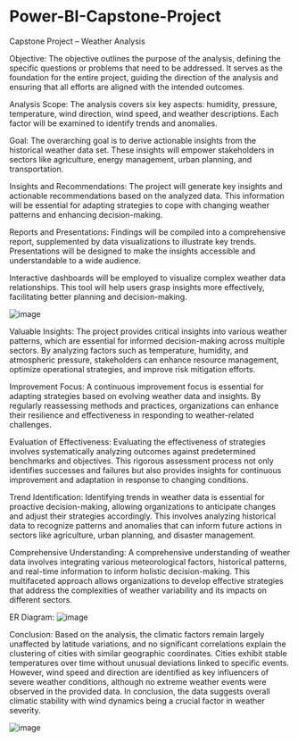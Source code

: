 # Power-BI-Capstone-Project

Capstone Project – Weather Analysis

 Objective: 
The objective outlines the purpose of the analysis, defining the specific questions or problems that need to be addressed. It serves as the foundation for the entire project, guiding the direction of the analysis and ensuring that all efforts are aligned with the intended outcomes.

 Analysis Scope:
The analysis covers six key aspects: humidity, pressure, temperature, wind direction, wind speed, and weather descriptions. Each factor will be examined to identify trends and anomalies.

 Goal:
The overarching goal is to derive actionable insights from the historical weather data set. These insights will empower stakeholders in sectors like agriculture, energy management, urban planning, and transportation.

 Insights and Recommendations:
The project will generate key insights and actionable recommendations based on the analyzed data. This information will be essential for adapting strategies to cope with changing weather patterns and enhancing decision-making.

 Reports and Presentations:
Findings will be compiled into a comprehensive report, supplemented by data visualizations to illustrate key trends. Presentations will be designed to make the insights accessible and understandable to a wide audience.

Interactive dashboards will be employed to visualize complex weather data relationships. This tool will help users grasp insights more effectively, facilitating better planning and decision-making.

![image](https://github.com/user-attachments/assets/e1e00322-cbeb-4b1f-973f-adb652efc151)

Valuable Insights:
The project provides critical insights into various weather patterns, which are essential for informed decision-making across multiple sectors. By analyzing factors such as temperature, humidity, and atmospheric pressure, stakeholders can enhance resource management, optimize operational strategies, and improve risk mitigation efforts.

Improvement Focus:
A continuous improvement focus is essential for adapting strategies based on evolving weather data and insights. By regularly reassessing methods and practices, organizations can enhance their resilience and effectiveness in responding to weather-related challenges.

Evaluation of Effectiveness:
Evaluating the effectiveness of strategies involves systematically analyzing outcomes against predetermined benchmarks and objectives. This rigorous assessment process not only identifies successes and failures but also provides insights for continuous improvement and adaptation in response to changing conditions.

Trend Identification:
Identifying trends in weather data is essential for proactive decision-making, allowing organizations to anticipate changes and adjust their strategies accordingly. This involves analyzing historical data to recognize patterns and anomalies that can inform future actions in sectors like agriculture, urban planning, and disaster management.

Comprehensive Understanding:
A comprehensive understanding of weather data involves integrating various meteorological factors, historical patterns, and real-time information to inform holistic decision-making. This multifaceted approach allows organizations to develop effective strategies that address the complexities of weather variability and its impacts on different sectors.

ER Diagram:
![image](https://github.com/user-attachments/assets/3867ae6b-3940-48f0-a2e1-a23a2427db56)

Conclusion:
Based on the analysis, the climatic factors remain largely unaffected by latitude variations, and no significant correlations explain the clustering of cities with similar geographic coordinates. Cities exhibit stable temperatures over time without unusual deviations linked to specific events. However, wind speed and direction are identified as key influencers of severe weather conditions, although no extreme weather events were observed in the provided data. In conclusion, the data suggests overall climatic stability with wind dynamics being a crucial factor in weather severity.


![image](https://github.com/user-attachments/assets/d5408bce-e8fb-4d37-a0d8-67cdf0f66ba2)


